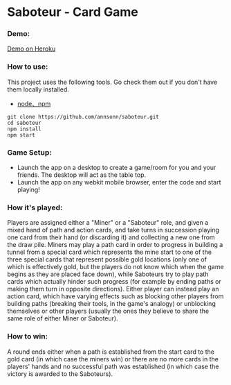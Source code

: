 Saboteur - Card Game
====================

### Demo:
[Demo on Heroku](https://sabetour.herokuapp.com/)
### How to use:
This project uses the following tools. Go check them out if you don't have them locally installed.
- [node、npm](https://nodejs.org/en/)

```
git clone https://github.com/annsonn/saboteur.git
cd saboteur
npm install
npm start
```

### Game Setup:
* Launch the app on a desktop to create a game/room for you and your friends. The desktop will act as the table top.
* Launch the app on any webkit mobile browser, enter the code and start playing!

### How it's played:
Players are assigned either a "Miner" or a "Saboteur" role, and given a mixed hand of path and action cards, and take turns in succession playing one card from their hand (or discarding it) and collecting a new one from the draw pile. Miners may play a path card in order to progress in building a tunnel from a special card which represents the mine start to one of the three special cards that represent possible gold locations (only one of which is effectively gold, but the players do not know which when the game begins as they are placed face down), while Saboteurs try to play path cards which actually hinder such progress (for example by ending paths or making them turn in opposite directions). Either player can instead play an action card, which have varying effects such as blocking other players from building paths (breaking their tools, in the game's analogy) or unblocking themselves or other players (usually the ones they believe to share the same role of either Miner or Saboteur).</p>

### How to win:
A round ends either when a path is established from the start card to the gold card (in which case the miners win) or there are no more cards in the players' hands and no successful path was established (in which case the victory is awarded to the Saboteurs).

